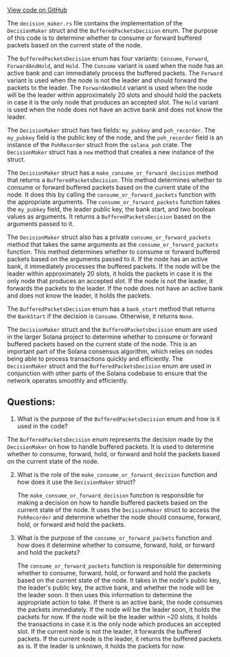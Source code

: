 [View code on GitHub](https://github.com/solana-labs/solana/blob/master/core/src/banking_stage/decision_maker.rs)

The `decision_maker.rs` file contains the implementation of the `DecisionMaker` struct and the `BufferedPacketsDecision` enum. The purpose of this code is to determine whether to consume or forward buffered packets based on the current state of the node. 

The `BufferedPacketsDecision` enum has four variants: `Consume`, `Forward`, `ForwardAndHold`, and `Hold`. The `Consume` variant is used when the node has an active bank and can immediately process the buffered packets. The `Forward` variant is used when the node is not the leader and should forward the packets to the leader. The `ForwardAndHold` variant is used when the node will be the leader within approximately 20 slots and should hold the packets in case it is the only node that produces an accepted slot. The `Hold` variant is used when the node does not have an active bank and does not know the leader.

The `DecisionMaker` struct has two fields: `my_pubkey` and `poh_recorder`. The `my_pubkey` field is the public key of the node, and the `poh_recorder` field is an instance of the `PohRecorder` struct from the `solana_poh` crate. The `DecisionMaker` struct has a `new` method that creates a new instance of the struct.

The `DecisionMaker` struct has a `make_consume_or_forward_decision` method that returns a `BufferedPacketsDecision`. This method determines whether to consume or forward buffered packets based on the current state of the node. It does this by calling the `consume_or_forward_packets` function with the appropriate arguments. The `consume_or_forward_packets` function takes the `my_pubkey` field, the leader public key, the bank start, and two boolean values as arguments. It returns a `BufferedPacketsDecision` based on the arguments passed to it.

The `DecisionMaker` struct also has a private `consume_or_forward_packets` method that takes the same arguments as the `consume_or_forward_packets` function. This method determines whether to consume or forward buffered packets based on the arguments passed to it. If the node has an active bank, it immediately processes the buffered packets. If the node will be the leader within approximately 20 slots, it holds the packets in case it is the only node that produces an accepted slot. If the node is not the leader, it forwards the packets to the leader. If the node does not have an active bank and does not know the leader, it holds the packets.

The `BufferedPacketsDecision` enum has a `bank_start` method that returns the `BankStart` if the decision is `Consume`. Otherwise, it returns `None`.

The `DecisionMaker` struct and the `BufferedPacketsDecision` enum are used in the larger Solana project to determine whether to consume or forward buffered packets based on the current state of the node. This is an important part of the Solana consensus algorithm, which relies on nodes being able to process transactions quickly and efficiently. The `DecisionMaker` struct and the `BufferedPacketsDecision` enum are used in conjunction with other parts of the Solana codebase to ensure that the network operates smoothly and efficiently.
## Questions: 
 1. What is the purpose of the `BufferedPacketsDecision` enum and how is it used in the code?
   
   The `BufferedPacketsDecision` enum represents the decision made by the `DecisionMaker` on how to handle buffered packets. It is used to determine whether to consume, forward, hold, or forward and hold the packets based on the current state of the node.

2. What is the role of the `make_consume_or_forward_decision` function and how does it use the `DecisionMaker` struct?
   
   The `make_consume_or_forward_decision` function is responsible for making a decision on how to handle buffered packets based on the current state of the node. It uses the `DecisionMaker` struct to access the `PohRecorder` and determine whether the node should consume, forward, hold, or forward and hold the packets.

3. What is the purpose of the `consume_or_forward_packets` function and how does it determine whether to consume, forward, hold, or forward and hold the packets?
   
   The `consume_or_forward_packets` function is responsible for determining whether to consume, forward, hold, or forward and hold the packets based on the current state of the node. It takes in the node's public key, the leader's public key, the active bank, and whether the node will be the leader soon. It then uses this information to determine the appropriate action to take. If there is an active bank, the node consumes the packets immediately. If the node will be the leader soon, it holds the packets for now. If the node will be the leader within ~20 slots, it holds the transactions in case it is the only node which produces an accepted slot. If the current node is not the leader, it forwards the buffered packets. If the current node is the leader, it returns the buffered packets as is. If the leader is unknown, it holds the packets for now.